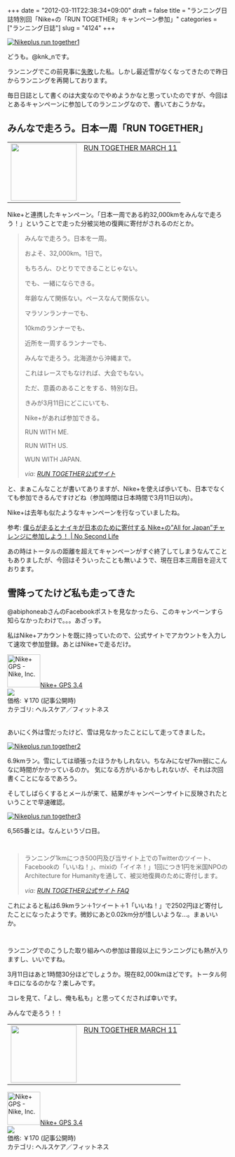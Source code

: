 +++
date = "2012-03-11T22:38:34+09:00"
draft = false
title = "ランニング日誌特別回「Nike+の「RUN TOGETHER」キャンペーン参加」"
categories = ["ランニング日誌"]
slug = "4124"
+++

<div class="center"><a href="https://knk-n.com/images/2012/03/nikeplus_run-together1.jpg" title="Nikeplus run together1"><img src="https://knk-n.com/images/2012/03/nikeplus_run-together1.jpg" alt="Nikeplus run together1" title="nikeplus_run-together1.jpg" /></a></div>

どうも。@knk_nです。

ランニングでこの前見事に<a href="http://knk-n.com/2012/02/12/running_setback/" target="_blank">失敗</a>した私。しかし最近雪がなくなってきたので昨日からランニングを再開しております。

毎日日誌として書くのは大変なのでやめようかなと思っていたのですが、今回はとあるキャンペーンに参加してのランニングなので、書いておこうかな。<!--more--><h2>みんなで走ろう。日本一周「RUN TOGETHER」</h2>
<table width="100%"><td valign="top" width="150"><a href="http://runtogether.jp/index.html" target="_blank"><img border="0" src="http://capture.heartrails.com/150x130/shadow?http://runtogether.jp/index.html" alt="" width="150" height="130" /></a></td><td valign="top"><a href="http://runtogether.jp/index.html" target="_blank">RUN TOGETHER MARCH 11</a><script type="text/javascript">var url="http://runtogether.jp/index.html";</script><script src="http://api.b.st-hatena.com/entry.count?url=http://runtogether.jp/index.html&callback=hatebTxt"></script></td></table>

Nike+と連携したキャンペーン。「日本一周である約32,000kmをみんなで走ろう！」ということで走った分被災地の復興に寄付がされるのだとか。

<blockquote>
<p>みんなで走ろう。日本を一周。</p>
<p>およそ、32,000km。1日で。</p>
<p>もちろん、ひとりでできることじゃない。</p>
<p>でも、一緒にならできる。</p>
<p>年齢なんて関係ない。ペースなんて関係ない。</p>
<p>マラソンランナーでも、</p>
<p>10kmのランナーでも、</p>
<p>近所を一周するランナーでも、</p>
<p>みんなで走ろう。北海道から沖縄まで。</p>
<p>これはレースでもなければ、大会でもない。</p>
<p>ただ、意義のあることをする、特別な日。</p>
<p>きみが3月11日にどこにいても、</p>
<p>Nike+があれば参加できる。</p>
<p>RUN WITH ME.</p>
<p>RUN WITH US.</p>
<p>WUN WITH JAPAN.</p>
<cite>via: <a href="http://runtogether.jp/index.html" target="_blank">RUN TOGETHER公式サイト</a></cite>
</blockquote>

と、まぁこんなことが書いてありますが、Nike+を使えば歩いても、日本でなくても参加できるんですけどね（参加時間は日本時間で3月11日以内）。

Nike+は去年も似たようなキャンペーンを行なっていましたね。

<p>参考: <a href="http://www.ttcbn.net/no_second_life/archives/9307" target="_blank">僕らが走るとナイキが日本のために寄付する Nike+の”All for Japan”チャレンジに参加しよう！ | No Second Life</a><script type="text/javascript">var url="http://www.ttcbn.net/no_second_life/archives/9307";</script><script src="http://api.b.st-hatena.com/entry.count?url=http://www.ttcbn.net/no_second_life/archives/9307&callback=hatebTxt"></script></p>

あの時はトータルの距離を超えてキャンペーンがすぐ終了してしまうなんてこともありましたが、今回はそういったことも無いようで、現在日本三周目を迎えております。

<h2>雪降ってたけど私も走ってきた</h2>
@abiphoneabさんのFacebookポストを見なかったら、このキャンペーンすら知らなかったわけで。。。あざっす。

私はNike+アカウントを既に持っていたので、公式サイトでアカウントを入力して速攻で参加登録。あとはNike+で走るだけ。

<table class="appstorehelper">
<a href="http://itunes.apple.com/jp/app/nike+-gps/id387771637?mt=8&uo=4" target="new"><img class="appstorehelper_appicn" width="75" height="75" src="http://a5.mzstatic.com/us/r1000/110/Purple/v4/59/da/63/59da6388-0307-d28d-ec07-04d664e8f396/mzl.bwryhydv.png" alt="Nike+ GPS - Nike, Inc."></a>
<a href="http://itunes.apple.com/jp/app/nike+-gps/id387771637?mt=8&uo=4" target="new">Nike+ GPS 3.4</a><br>
<a href="http://itunes.apple.com/jp/app/nike+-gps/id387771637?mt=8&uo=4" target="itunes_store"><img class="appstorehelper_icn" src="http://ax.phobos.apple.com.edgesuite.net/ja_jp/images/web/linkmaker/badge_appstore-sm.gif" ></a><br>
価格: &#65509;170 (記事公開時)<br>
カテゴリ: ヘルスケア／フィットネス<br>
</table>

あいにく外は雪だったけど、雪は見なかったことにして走ってきました。

<div class="center"><a href="https://knk-n.com/images/2012/03/nikeplus_run-together2.jpg" title="Nikeplus run together2"><img src="https://knk-n.com/images/2012/03/nikeplus_run-together2.jpg" alt="Nikeplus run together2" title="nikeplus_run-together2.jpg" /></a></div>

6.9kmラン。雪にしては頑張ったほうかもしれない。ちなみになぜ7km弱にこんなに時間がかかっているのか。
気になる方がいるかもしれないが、それは次回書くことになるであろう。

そしてしばらくするとメールが来て、結果がキャンペーンサイトに反映されたということで早速確認。

<div class="center"><a href="https://knk-n.com/images/2012/03/nikeplus_run-together3.jpg" title="Nikeplus run together3"><img src="https://knk-n.com/images/2012/03/nikeplus_run-together3.jpg" alt="Nikeplus run together3" title="nikeplus_run-together3.jpg" /></a></div>

6,565番とは。なんというゾロ目。
<p style="margin-top: 3em;"></p>
<blockquote>
<p>ランニング1kmにつき500円及び当サイト上でのTwitterのツイート、Facebookの「いいね！」、mixiの「イイネ！」1回につき1円を米国NPOのArchitecture for Humanityを通して、被災地復興のために寄付します。</p>
<cite>via: <a href="http://runtogether.jp/index.html" target="_blank">RUN TOGETHER公式サイト FAQ</a></cite>
</blockquote>

これによると私は6.9kmラン＋1ツイート＋1「いいね！」で2502円ほど寄付したことになったようです。微妙にあと0.02km分が惜しいような…。まぁいいか。
<p style="margin-top: 3em;"></p>
ランニングでのこうした取り組みへの参加は普段以上にランニングにも熱が入りますし、いいですね。

3月11日はあと1時間30分ほどでしょうか。現在82,000kmほどです。トータル何キロになるのかな？楽しみです。

コレを見て、「よし、俺も私も」と思ってくだされば幸いです。

みんなで走ろう！！

<table width="100%"><td valign="top" width="150"><a href="http://runtogether.jp/index.html" target="_blank"><img border="0" src="http://capture.heartrails.com/150x130/shadow?http://runtogether.jp/index.html" alt="" width="150" height="130" /></a></td><td valign="top"><a href="http://runtogether.jp/index.html" target="_blank">RUN TOGETHER MARCH 11</a><script type="text/javascript">var url="http://runtogether.jp/index.html";</script><script src="http://api.b.st-hatena.com/entry.count?url=http://runtogether.jp/index.html&callback=hatebTxt"></script></td></table>

<table class="appstorehelper">
<a href="http://itunes.apple.com/jp/app/nike+-gps/id387771637?mt=8&uo=4" target="new"><img class="appstorehelper_appicn" width="75" height="75" src="http://a5.mzstatic.com/us/r1000/110/Purple/v4/59/da/63/59da6388-0307-d28d-ec07-04d664e8f396/mzl.bwryhydv.png" alt="Nike+ GPS - Nike, Inc."></a>
<a href="http://itunes.apple.com/jp/app/nike+-gps/id387771637?mt=8&uo=4" target="new">Nike+ GPS 3.4</a><br>
<a href="http://itunes.apple.com/jp/app/nike+-gps/id387771637?mt=8&uo=4" target="itunes_store"><img class="appstorehelper_icn" src="http://ax.phobos.apple.com.edgesuite.net/ja_jp/images/web/linkmaker/badge_appstore-sm.gif" ></a><br>
価格: &#65509;170 (記事公開時)<br>
カテゴリ: ヘルスケア／フィットネス<br>
</table>

